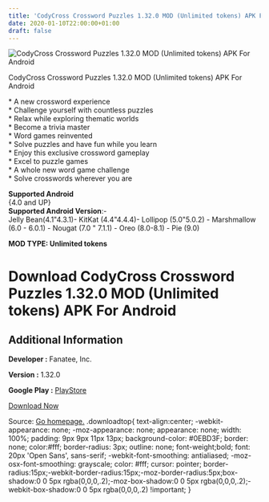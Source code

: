 ```yaml
---
title: 'CodyCross Crossword Puzzles 1.32.0 MOD (Unlimited tokens) APK For Android'
date: 2020-01-10T22:00:00+01:00
draft: false
---
```


![CodyCross Crossword Puzzles 1.32.0 MOD (Unlimited tokens) APK For Android](https://i0.wp.com/apkhome.net/wp-content/uploads/2020/01/CodyCross-Crossword-Puzzles-1.32.0-MOD-Unlimited-tokens.png "CodyCross Crossword Puzzles 1.32.0 MOD (Unlimited tokens) APK For Android")

  

CodyCross Crossword Puzzles 1.32.0 MOD (Unlimited tokens) APK For Android

\* A new crossword experience  
\* Challenge yourself with countless puzzles  
\* Relax while exploring thematic worlds  
\* Become a trivia master  
\* Word games reinvented  
\* Solve puzzles and have fun while you learn  
\* Enjoy this exclusive crossword gameplay  
\* Excel to puzzle games  
\* A whole new word game challenge  
\* Solve crosswords wherever you are

**Supported Android**  
{4.0 and UP}  
**Supported Android Version**:-  
Jelly Bean(4.1"4.3.1)- KitKat (4.4"4.4.4)- Lollipop (5.0"5.0.2) - Marshmallow (6.0 - 6.0.1) - Nougat (7.0 " 7.1.1) - Oreo (8.0-8.1) - Pie (9.0)

**MOD TYPE: Unlimited tokens**

Download CodyCross Crossword Puzzles 1.32.0 MOD (Unlimited tokens) APK For Android
==================================================================================

Additional Information
----------------------

**Developer :** Fanatee, Inc.

**Version :** 1.32.0

**Google Play :** [PlayStore](https://play.google.com/store/apps/details?id=com.fanatee.cody)

  

[Download Now](https://store4app.co/post/codycross-crossword-puzzles-1-32-0-mod-unlimited-tokens-apk-for-android_1578682158)

  
Source: [Go homepage.](https://store4app.co/post/codycross-crossword-puzzles-1-32-0-mod-unlimited-tokens-apk-for-android_1578682158) .downloadtop{ text-align:center; -webkit-appearance: none; -moz-appearance: none; appearance: none; width: 100%; padding: 9px 9px 11px 13px; background-color: #0EBD3F; border: none; color:#fff; border-radius: 3px; outline: none; font-weight;bold; font: 20px 'Open Sans', sans-serif; -webkit-font-smoothing: antialiased; -moz-osx-font-smoothing: grayscale; color: #fff; cursor: pointer; border-radius:15px;-webkit-border-radius:15px;-moz-border-radius:5px;box-shadow:0 0 5px rgba(0,0,0,.2);-moz-box-shadow:0 0 5px rgba(0,0,0,.2);-webkit-box-shadow:0 0 5px rgba(0,0,0,.2) !important; }